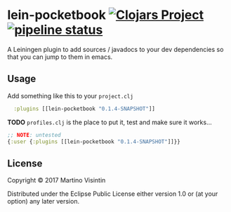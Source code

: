 # lein-pocketbook [![Clojars Project](https://img.shields.io/clojars/v/lein-pocketbook.svg)](https://clojars.org/lein-pocketbook) [![pipeline status](https://gitlab.com/vise890/lein-pocketbook/badges/master/pipeline.svg)](https://gitlab.com/vise890/lein-pocketbook/commits/master)

A Leiningen plugin to add sources / javadocs to your dev dependencies so that
you can jump to them in emacs.

## Usage

Add something like this to your `project.clj`
```clojure
  :plugins [[lein-pocketbook "0.1.4-SNAPSHOT"]]
```

**TODO** `profiles.clj` is the place to put it, test and make sure it works...

```clojure
;; NOTE: untested
{:user {:plugins [[lein-pocketbook "0.1.4-SNAPSHOT"]]}}
```


## License

Copyright © 2017 Martino Visintin

Distributed under the Eclipse Public License either version 1.0 or (at
your option) any later version.
